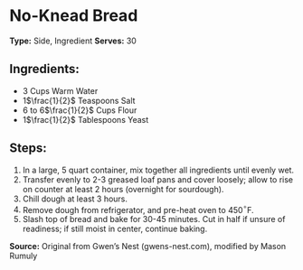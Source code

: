 # No-Knead Bread

**Type:** Side, Ingredient
**Serves:** 30

## Ingredients:
- 3 Cups Warm Water
- 1$\frac{1}{2}$ Teaspoons Salt
- 6 to 6$\frac{1}{2}$ Cups Flour
- 1$\frac{1}{2}$ Tablespoons Yeast


## Steps:
1. In a large, 5 quart container, mix together all ingredients until evenly wet.
2. Transfer evenly to 2-3 greased loaf pans and cover loosely; allow to rise on counter at least 2 hours (overnight for sourdough).
3. Chill dough at least 3 hours.
4. Remove dough from refrigerator, and pre-heat oven to 450$^\circ$F.
5. Slash top of bread and bake for 30-45 minutes. Cut in half if unsure of readiness; if still moist in center, continue baking.



**Source:** Original from Gwen’s Nest (gwens-nest.com), modified by Mason Rumuly
